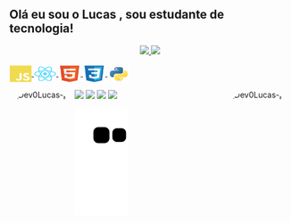 ## Olá eu sou o Lucas , sou estudante de tecnologia!
<div align="center">
  <a href="https://github.com/rafaballerini">
  <img height="180em" src="https://github-readme-stats.vercel.app/api?username=Dev0Lucas&show_icons=true&theme=dracula&include_all_commits=true&count_private=true"/>
  <img height="90em" src="https://github-readme-stats.vercel.app/api/top-langs/?username=Dev0Lucas&layout=compact&langs_count=7&theme=dracula"/>
</div>
<div style="display: inline_block"><br>
  <img align="center" alt="Dev0Lucas-Js" height="30" width="40" src="https://raw.githubusercontent.com/devicons/devicon/master/icons/javascript/javascript-plain.svg">
  <img align="center" alt="Dev0Lucas-React" height="30" width="40" src="https://raw.githubusercontent.com/devicons/devicon/master/icons/react/react-original.svg">
  <img align="center" alt="Dev0Lucas-HTML" height="30" width="40" src="https://raw.githubusercontent.com/devicons/devicon/master/icons/html5/html5-original.svg">
  <img align="center" alt="Dev0Lucas-CSS" height="30" width="40" src="https://raw.githubusercontent.com/devicons/devicon/master/icons/css3/css3-original.svg">
  <img align="center" alt="Dev0Lucas-Python" height="30" width="40" src="https://raw.githubusercontent.com/devicons/devicon/master/icons/python/python-original.svg">

<p><img align="right" alt="Dev0Lucas-pic" height="150" style="border-radius:50px;" src="https://user-images.githubusercontent.com/70382532/138322189-2db8df52-9dcb-40a0-88a8-c365466bd33d.gif"></p>
<p><img align="left" alt="Dev0Lucas-pic" height="150" style="border-radius:50px;" src="https://www.cnnbrasil.com.br/wp-content/uploads/sites/12/2021/08/47476_2629D15259A41C61.jpg?w=876&h=484&crop=1">
<p></p>
</div>
</p>
 
<div> 
  <a href="https://www.youtube.com/channel/UC3W92TVBuDr6W88cGPSFRkg" target="_blank"><img src="https://img.shields.io/badge/YouTube-FF0000?style=for-the-badge&logo=youtube&logoColor=white" target="_blank"></a>
 <a href="https://discord.gg/58GaKgNUXW" target="_blank"><img src="https://img.shields.io/badge/Discord-7289DA?style=for-the-badge&logo=discord&logoColor=white" target="_blank"></a> 
  <a href = "mailto:lucasdias428p@gmail.com"><img src="https://img.shields.io/badge/-Gmail-%23333?style=for-the-badge&logo=gmail&logoColor=white" target="_blank"></a>
  <a href="https://www.linkedin.com/in/lucas-dias-843433227/" target="_blank"><img src="https://img.shields.io/badge/-LinkedIn-%230077B5?style=for-the-badge&logo=linkedin&logoColor=white" target="_blank"></a> 
 
  ![Snake animation](https://github.com/rafaballerini/rafaballerini/blob/output/github-contribution-grid-snake.svg)
 
</div>
